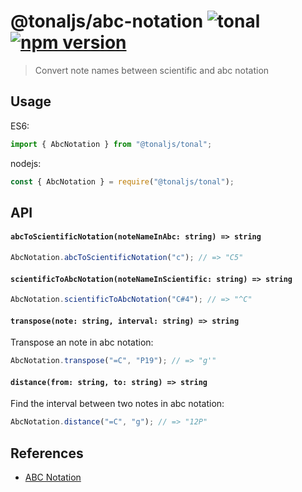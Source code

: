 # @tonaljs/abc-notation ![tonal](https://img.shields.io/badge/@tonaljs-abc-notation-yellow.svg?style=flat-square) [![npm version](https://img.shields.io/npm/v/@tonaljs/abc_notation.svg?style=flat-square)](https://www.npmjs.com/package/@tonaljs/abc-notation)

> Convert note names between scientific and abc notation

## Usage

ES6:

```js
import { AbcNotation } from "@tonaljs/tonal";
```

nodejs:

```js
const { AbcNotation } = require("@tonaljs/tonal");
```

## API

#### `abcToScientificNotation(noteNameInAbc: string) => string`

```js
AbcNotation.abcToScientificNotation("c"); // => "C5"
```

#### `scientificToAbcNotation(noteNameInScientific: string) => string`

```js
AbcNotation.scientificToAbcNotation("C#4"); // => "^C"
```

#### `transpose(note: string, interval: string) => string`

Transpose an note in abc notation:

```js
AbcNotation.transpose("=C", "P19"); // => "g'"
```

#### `distance(from: string, to: string) => string`

Find the interval between two notes in abc notation:

```js
AbcNotation.distance("=C", "g"); // => "12P"
```

## References

- [ABC Notation](https://en.wikipedia.org/wiki/ABC_notation)
